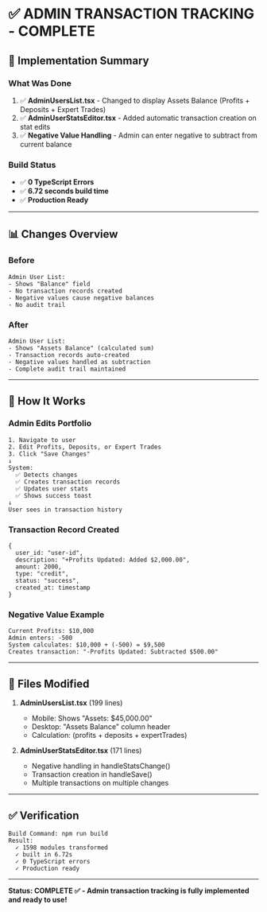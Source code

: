 # ✅ ADMIN TRANSACTION TRACKING - COMPLETE

## 🎉 Implementation Summary

### What Was Done
1. ✅ **AdminUsersList.tsx** - Changed to display Assets Balance (Profits + Deposits + Expert Trades)
2. ✅ **AdminUserStatsEditor.tsx** - Added automatic transaction creation on stat edits
3. ✅ **Negative Value Handling** - Admin can enter negative to subtract from current balance

### Build Status
- ✅ **0 TypeScript Errors**
- ✅ **6.72 seconds build time**
- ✅ **Production Ready**

---

## 📊 Changes Overview

### Before
```
Admin User List:
- Shows "Balance" field
- No transaction records created
- Negative values cause negative balances
- No audit trail
```

### After
```
Admin User List:
- Shows "Assets Balance" (calculated sum)
- Transaction records auto-created
- Negative values handled as subtraction
- Complete audit trail maintained
```

---

## 🎯 How It Works

### Admin Edits Portfolio
```
1. Navigate to user
2. Edit Profits, Deposits, or Expert Trades
3. Click "Save Changes"
↓
System:
  ✅ Detects changes
  ✅ Creates transaction records
  ✅ Updates user stats
  ✅ Shows success toast
↓
User sees in transaction history
```

### Transaction Record Created
```
{
  user_id: "user-id",
  description: "+Profits Updated: Added $2,000.00",
  amount: 2000,
  type: "credit",
  status: "success",
  created_at: timestamp
}
```

### Negative Value Example
```
Current Profits: $10,000
Admin enters: -500
System calculates: $10,000 + (-500) = $9,500
Creates transaction: "-Profits Updated: Subtracted $500.00"
```

---

## 📁 Files Modified

1. **AdminUsersList.tsx** (199 lines)
   - Mobile: Shows "Assets: $45,000.00"
   - Desktop: "Assets Balance" column header
   - Calculation: (profits + deposits + expertTrades)

2. **AdminUserStatsEditor.tsx** (171 lines)
   - Negative handling in handleStatsChange()
   - Transaction creation in handleSave()
   - Multiple transactions on multiple changes

---

## ✅ Verification

```
Build Command: npm run build
Result:
  ✓ 1598 modules transformed
  ✓ built in 6.72s
  ✓ 0 TypeScript errors
  ✓ Production ready
```

---

**Status: COMPLETE ✅ - Admin transaction tracking is fully implemented and ready to use!**
